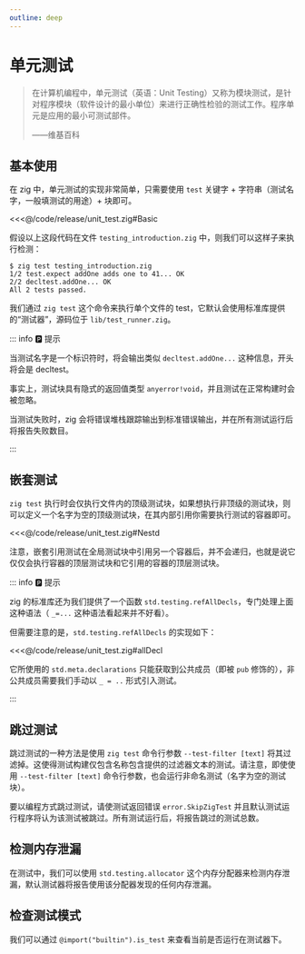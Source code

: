 ```yaml
---
outline: deep
---
```


# 单元测试

> 在计算机编程中，单元测试（英语：Unit Testing）又称为模块测试，是针对程序模块（软件设计的最小单位）来进行正确性检验的测试工作。程序单元是应用的最小可测试部件。
>
> ——维基百科

## 基本使用

在 zig 中，单元测试的实现非常简单，只需要使用 `test` 关键字 + 字符串（测试名字，一般填测试的用途）+ 块即可。

<<<@/code/release/unit_test.zig#Basic

假设以上这段代码在文件 `testing_introduction.zig` 中，则我们可以这样子来执行检测：

```shell
$ zig test testing_introduction.zig
1/2 test.expect addOne adds one to 41... OK
2/2 decltest.addOne... OK
All 2 tests passed.
```

我们通过 `zig test` 这个命令来执行单个文件的 test，它默认会使用标准库提供的“测试器”，源码位于 `lib/test_runner.zig`。

::: info 🅿️ 提示

当测试名字是一个标识符时，将会输出类似 `decltest.addOne...` 这种信息，开头将会是 decltest。

事实上，测试块具有隐式的返回值类型 `anyerror!void`，并且测试在正常构建时会被忽略。

当测试失败时，zig 会将错误堆栈跟踪输出到标准错误输出，并在所有测试运行后将报告失败数目。

:::

## 嵌套测试

`zig test` 执行时会仅执行文件内的顶级测试块，如果想执行非顶级的测试块，则可以定义一个名字为空的顶级测试块，在其内部引用你需要执行测试的容器即可。

<<<@/code/release/unit_test.zig#Nestd

注意，嵌套引用测试在全局测试块中引用另一个容器后，并不会递归，也就是说它仅仅会执行容器的顶层测试块和它引用的容器的顶层测试块。

::: info 🅿️ 提示

zig 的标准库还为我们提供了一个函数 `std.testing.refAllDecls`，专门处理上面这种语法（ `_=...` 这种语法看起来并不好看）。

但需要注意的是，`std.testing.refAllDecls` 的实现如下：

<<<@/code/release/unit_test.zig#allDecl

它所使用的 `std.meta.declarations` 只能获取到公共成员（即被 `pub` 修饰的），非公共成员需要我们手动以 `_ = ..` 形式引入测试。

:::

## 跳过测试

跳过测试的一种方法是使用 `zig test` 命令行参数 `--test-filter [text]` 将其过滤掉。这使得测试构建仅包含名称包含提供的过滤器文本的测试。请注意，即使使用 `--test-filter [text]` 命令行参数，也会运行非命名测试（名字为空的测试块）。

要以编程方式跳过测试，请使测试返回错误 `error.SkipZigTest` 并且默认测试运行程序将认为该测试被跳过。所有测试运行后，将报告跳过的测试总数。

## 检测内存泄漏

在测试中，我们可以使用 `std.testing.allocator` 这个内存分配器来检测内存泄漏，默认测试器将报告使用该分配器发现的任何内存泄漏。

## 检查测试模式

我们可以通过 `@import("builtin").is_test` 来查看当前是否运行在测试器下。

